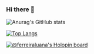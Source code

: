 ### Hi there 👋

![Anurag's GitHub stats](https://github-readme-stats.vercel.app/api?username=ferreiraluana&show_icons=true&theme=radical&count_private=true)


[![Top Langs](https://github-readme-stats.vercel.app/api/top-langs/?username=ferreiraluana&langs_count=10&theme=radical&layout=compact)](https://github.com/anuraghazra/github-readme-stats)


[![@ferreiraluana's Holopin board](https://holopin.io/api/user/board?user=ferreiraluana)](https://holopin.io/@ferreiraluana)
<!--
**ferreiraluana/ferreiraluana** is a ✨ _special_ ✨ repository because its `README.md` (this file) appears on your GitHub profile.

Here are some ideas to get you started:

- 🔭 I’m currently working on ...
- 🌱 I’m currently learning ...
- 👯 I’m looking to collaborate on ...
- 🤔 I’m looking for help with ...
- 💬 Ask me about ...
- 📫 How to reach me: ...
- 😄 Pronouns: ...
- ⚡ Fun fact: ...
-->
